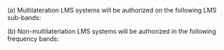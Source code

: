 (a) Multilateration LMS systems will be authorized on the following LMS sub-bands:

(b) Non-multilateriation LMS systems will be authorized in the following frequency bands:

